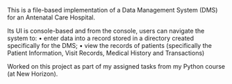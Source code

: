 This is a file-based implementation of a Data Management System (DMS) for an Antenatal Care Hospital.

Its UI is console-based and from the console, users can navigate the system to:
  • enter data into a record stored in a directory created specifically for the DMS;
  • view the records of patients (specifically the Patient Information, Visit Records, Medical History and Transactions)

  

Worked on this project as part of my assigned tasks from my Python course (at New Horizon).
